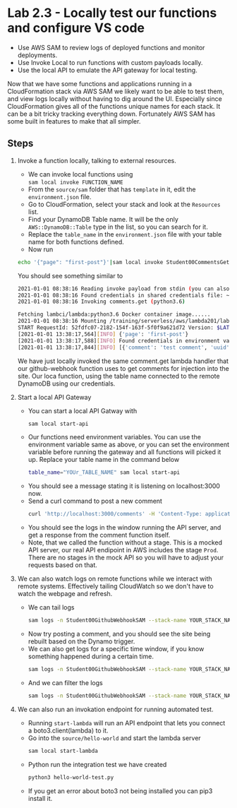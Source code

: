# Lab 2.3 - Locally test our functions and configure VS code

- Use AWS SAM to review logs of deployed functions and monitor deployments.
- Use Invoke Local to run functions with custom payloads locally.
- Use the local API to emulate the API gateway for local testing.

Now that we have some functions and applications running in a CloudFormation stack via AWS SAM we likely want to be able to test them, and view logs locally without having to dig around the UI. Especially since CloudFormation gives all of the functions unique names for each stack. It can be a bit tricky tracking everything down. Fortunately AWS SAM has some built in features to make that all simpler.

## Steps

1. Invoke a function locally, talking to external resources.
    - We can invoke local functions using  
    `sam local invoke FUNCTION_NAME`
    - From the `source/sam` folder that has `template` in it, edit the `environment.json` file.
    - Go to CloudFormation, select your stack and look at the `Resources` list.
    - Find your DynamoDB Table name. It will be the only `AWS::DynamoDB::Table` type in the list, so you can search for it.
    - Replace the `table_name` in the `environment.json` file with your table name for both functions defined.
    - Now run
    ```bash
    echo '{"page": "first-post"}'|sam local invoke Student00CommentsGetSAM --env-vars environment.json 
    ```
    You should see something similar to 
    ```bash
    2021-01-01 08:38:16 Reading invoke payload from stdin (you can also pass it from file with --event)
    2021-01-01 08:38:16 Found credentials in shared credentials file: ~/.aws/credentials
    2021-01-01 08:38:16 Invoking comments.get (python3.6)

    Fetching lambci/lambda:python3.6 Docker container image......
    2021-01-01 08:38:16 Mounting /training/serverless/aws/lambda201/lab2.2/source/sam/comments as /var/task:ro,delegated inside runtime container
    START RequestId: 52fdfc07-2182-154f-163f-5f0f9a621d72 Version: $LATEST
    [2021-01-01 13:38:17,564][INFO] {'page': 'first-post'}
    [2021-01-01 13:38:17,588][INFO] Found credentials in environment variables.
    [2021-01-01 13:38:17,844][INFO] [{'comment': 'test comment', 'uuid': 'bad5dd9a-77e5-45dc-ad4b-18ebd02932c4', 'page': 'first-post', 'name': 'test name'}, {'comment': 'test comment', 'uuid': 'ce1a4da9-c999-484b-bdbf-b3c76e8b6fae', 'page': 'first-post', 'name': 'test name'}]

    ```
    We have just locally invoked the same comment.get lambda handler that our github-webhook function uses to get comments for injection into the site. Our loca function, using the table name connected to the remote DynamoDB using our credentials.

2. Start a local API Gateway
    - You can start a local API Gatway with
        ```bash
        sam local start-api
        ```
    - Our functions need environment variables. You can use the environment variable same as above, or you can set the environment variable before running the gateway and all functions will picked it up. Replace your table name in the command below
        ```bash
        table_name="YOUr_TABLE_NAME" sam local start-api 
        ```
    - You should see a message stating it is listening on localhost:3000 now.
    - Send a curl command to post a new comment 
        ```bash
        curl 'http://localhost:3000/comments' -H 'Content-Type: application/json' --data '{"name":"cli name","page":"first-post","comment":"cli comment"}'
        ```
    - You should see the logs in the window running the API server, and get a response from the comment function itself.
    - Note, that we called the function without a stage. This is a mocked API server, our real API endipoint in AWS includes the stage `Prod`. There are no stages in the mock API so you will have to adjust your requests based on that.

3. We can also watch logs on remote functions while we interact with remote systems. Effectively tailing CloudWatch so we don't have to watch the webpage and refresh.
    - We can tail logs
        ```bash
        sam logs -n Student00GithubWebhookSAM --stack-name YOUR_STACK_NAME --tail
        ```
    - Now try posting a comment, and you should see the site being rebuilt based on the Dynamo trigger.
    - We can also get logs for a specific time window, if you know something happened during a certain time.
        ```bash
        sam logs -n Student00GithubWebhookSAM --stack-name YOUR_STACK_NAME -s '60min ago' -e '50min ago'
        ```
    - And we can filter the logs
        ```bash
        sam logs -n Student00GithubWebhookSAM --stack-name YOUR_STACK_NAME  --filter "error"
        ```
4. We can also run an invokation endpoint for running automated test.
    - Running `start-lambda` will run an API endpoint that lets you connect a boto3.client(lambda) to it.
    - Go into the `source/hello-world` and start the lambda server
        ```bash
        sam local start-lambda
        ```
    - Python run the integration test we have created
        ```bash
        python3 hello-world-test.py
        ```
    - If you get an error about boto3 not being installed you can pip3 install it.